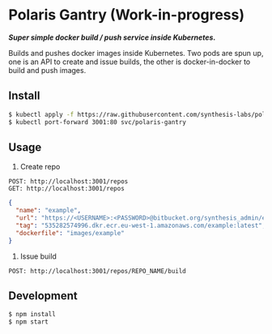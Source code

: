 # Polaris Gantry (Work-in-progress)

**_Super simple docker build / push service inside Kubernetes._**

Builds and pushes docker images inside Kubernetes. Two pods are spun up, one is an API to create and issue builds, the other is docker-in-docker to build and push images.

## Install

```sh
$ kubectl apply -f https://raw.githubusercontent.com/synthesis-labs/polaris-gantry/master/polaris-gantry.yaml
$ kubectl port-forward 3001:80 svc/polaris-gantry
```

## Usage

1. Create repo

```
POST: http://localhost:3001/repos
GET: http://localhost:3001/repos
```

```json
{
  "name": "example",
  "url": "https://<USERNAME>:<PASSWORD>@bitbucket.org/synthesis_admin/example.git",
  "tag": "535282574996.dkr.ecr.eu-west-1.amazonaws.com/example:latest",
  "dockerfile": "images/example"
}
```

1. Issue build

```
POST: http://localhost:3001/repos/REPO_NAME/build
```

## Development

```sh
$ npm install
$ npm start
```
